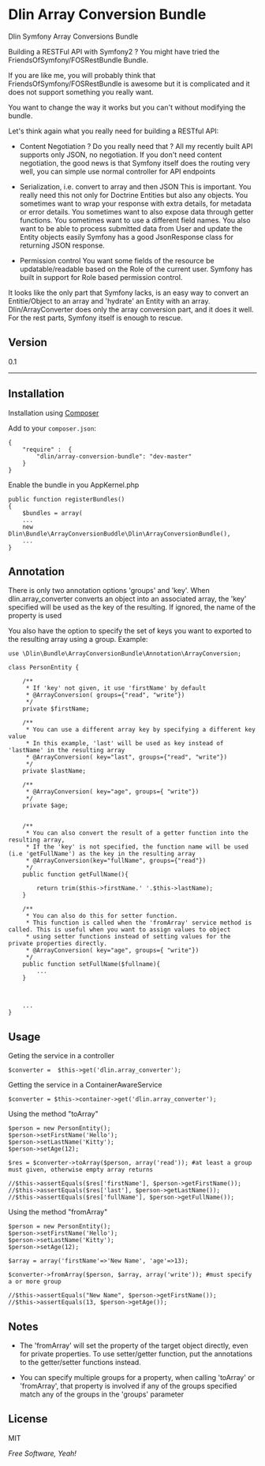 Dlin Array Conversion Bundle
=========
Dlin Symfony Array Conversions Bundle

Building a RESTFul API with Symfony2 ? You might have tried the FriendsOfSymfony/FOSRestBundle Bundle.

If you are like me, you will probably think that FriendsOfSymfony/FOSRestBundle is awesome but it is complicated and it does not support something you really want.

You want to change the way it works but you can't without modifying the bundle.

Let's think again what you really need for building a RESTful API:

* Content Negotiation ?
  Do you really need that ? All my recently built API supports only JSON, no negotiation.
  If you don't need content negotiation, the good news is that Symfony itself does the routing very well, you can simple use normal controller for API endpoints

* Serialization, i.e. convert to array and then JSON
  This is important. You really need this not only for Doctrine Entities but also any objects.
  You sometimes want to wrap your response with extra details, for metadata or error details.
  You sometimes want to also expose data through getter functions.
  You sometimes want to use a different field names.
  You also want to be able to process submitted data from User and update the Entity objects easily
  Symfony has a good JsonResponse class for returning JSON response.

* Permission control
  You want some fields of the resource be updatable/readable based on the Role of the current user.
  Symfony has built in support for Role based permission control.


It looks like the only part that Symfony lacks, is an easy way to convert an Entitie/Object to an array and 'hydrate' an Entity with an array.
Dlin/ArrayConverter does only the array conversion part, and it does it well. For the rest parts, Symfony itself is enough to rescue.



Version
-

0.1


***
Installation
--------------


Installation using [Composer](http://getcomposer.org/)

Add to your `composer.json`:

    {
        "require" :  {
            "dlin/array-conversion-bundle": "dev-master"
        }
    }


Enable the bundle in you AppKernel.php


    public function registerBundles()
    {
        $bundles = array(
        ...
        new Dlin\Bundle\ArrayConversionBuddle\Dlin\ArrayConversionBundle(),
        ...
    }


Annotation
--------------

There is only two annotation options 'groups' and 'key'.
When dlin.array_converter converts an object into an associated array,
the 'key' specified will be used as the key of the resulting. If ignored, the name of the property is used

You also have the option to specify the set of keys you want to exported to
the resulting array using a group. Example:

    use \Dlin\Bundle\ArrayConversionBundle\Annotation\ArrayConversion;

    class PersonEntity {

        /**
         * If 'key' not given, it use 'firstName' by default
         * @ArrayConversion( groups={"read", "write"})
         */
        private $firstName;

        /**
         * You can use a different array key by specifying a different key value
         * In this example, 'last' will be used as key instead of 'lastName' in the resulting array
         * @ArrayConversion( key="last", groups={"read", "write"})
         */
        private $lastName;

        /**
         * @ArrayConversion( key="age", groups={ "write"})
         */
        private $age;


        /**
         * You can also convert the result of a getter function into the resulting array,
         * If the 'key' is not specified, the function name will be used (i.e 'getFullName') as the key in the resulting array
         * @ArrayConversion(key="fullName", groups={"read"})
         */
        public function getFullName(){

            return trim($this->firstName.' '.$this->lastName);
        }

        /**
         * You can also do this for setter function.
         * This function is called when the 'fromArray' service method is called. This is useful when you want to assign values to object
         * using setter functions instead of setting values for the private properties directly.
         * @ArrayConversion( key="age", groups={ "write"})
         */
        public function setFullName($fullname){
            ...
        }



        ...
    }





Usage
--------------

Geting the service in a controller

    $converter =  $this->get('dlin.array_converter');

Getting the service in a ContainerAwareService

    $converter = $this->container->get('dlin.array_converter');

Using the method "toArray"



    $person = new PersonEntity();
    $person->setFirstName('Hello');
    $person->setLastName('Kitty');
    $person->setAge(12);

    $res = $converter->toArray($person, array('read')); #at least a group must given, otherwise empty array returns

    //$this->assertEquals($res['firstName'], $person->getFirstName());
    //$this->assertEquals($res['last'], $person->getLastName());
    //$this->assertEquals($res['fullName'], $person->getFullName());


Using the method "fromArray"

    $person = new PersonEntity();
    $person->setFirstName('Hello');
    $person->setLastName('Kitty');
    $person->setAge(12);

    $array = array('firstName'=>'New Name', 'age'=>13);

    $converter->fromArray($person, $array, array('write')); #must specify a or more group

    //$this->assertEquals("New Name", $person->getFirstName());
    //$this->assertEquals(13, $person->getAge());


Notes
--------------
* The 'fromArray' will set the property of the target object directly, even for private properties. To use setter/getter function, put the annotations
  to the getter/setter functions instead.

* You can specify multiple groups for a property, when calling 'toArray' or 'fromArray', that property is involved if any of the groups specified match any of the groups in the 'groups' parameter



License
-

MIT

*Free Software, Yeah!*


